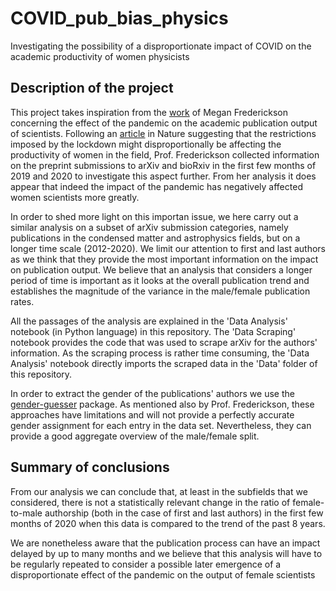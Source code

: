 # COVID_pub_bias_physics
Investigating the possibility of a disproportionate impact of COVID on the academic productivity of women physicists 

## Description of the project

This project takes inspiration from the [work](https://github.com/drfreder/pandemic-pub-bias) of Megan Frederickson concerning the effect of the pandemic on the academic publication output of scientists. Following an [article](https://www.nature.com/articles/d41586-020-01135-9) in Nature suggesting that the restrictions imposed by the lockdown might disproportionally be affecting the productivity of women in the field, Prof. Frederickson collected information on the preprint submissions to arXiv and bioRxiv in the first few months of 2019 and 2020 to investigate this aspect further. From her analysis it does appear that indeed the impact of the pandemic has negatively affected women scientists more greatly. 

In order to shed more light on this importan issue, we here carry out a similar analysis on a subset of arXiv submission categories, namely publications in the condensed matter and astrophysics fields, but on a longer time scale (2012-2020). We limit our attention to first and last authors as we think that they provide the most important information on the impact on publication output.
We believe that an analysis that considers a longer period of time is important as it looks at the overall publication trend and establishes the magnitude of the variance in the male/female publication rates. 

All the passages of the analysis are explained in the 'Data Analysis' notebook (in Python language) in this repository. The 'Data Scraping' notebook provides the code that was used to scrape arXiv for the authors' information. As the scraping process is rather time consuming, the 'Data Analysis' notebook directly imports the scraped data in the 'Data' folder of this repository. 

In order to extract the gender of the publications' authors we use the [gender-guesser](https://pypi.org/project/gender-guesser/) package. As mentioned also by Prof. Frederickson, these approaches have limitations and will not provide a perfectly accurate gender assignment for each entry in the data set. Nevertheless, they can provide a good aggregate overview of the male/female split. 

## Summary of conclusions

From our analysis we can conclude that, at least in the subfields that we considered, there is not a statistically relevant change in the ratio of female-to-male authorship (both in the case of first and last authors) in the first few months of 2020 when this data is compared to the trend of the past 8 years. 

We are nonetheless aware that the publication process can have an impact delayed by up to many months and we believe that this analysis will have to be regularly repeated to consider a possible later emergence of a disproportionate effect of the pandemic on the output of female scientists
